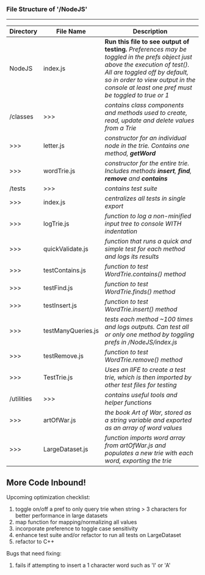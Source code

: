 ### File Structure of '/NodeJS'
---
| Directory | File Name | Description |
| --- | --- | --- |
| NodeJS | index.js | **Run this file to see output of testing.** _Preferences may be toggled in the prefs object just above the execution of test(). All are toggled off by default, so in order to view output in the console at least one pref must be toggled to true or 1_ |
| /classes | >>> | _contains class components and methods used to create, read, update and delete values from a Trie_ |
| >>> | letter.js | _constructor for an individual node in the trie. Contains one method, **getWord**_ |
| >>> | wordTrie.js | _constructor for the entire trie. Includes methods **insert**, **find**, **remove** and **contains**_ |
| /tests | >>> | _contains test suite_ |
| >>> | index.js | _centralizes all tests in single export_ |
| >>> | logTrie.js | _function to log a non-minified input tree to console WITH indentation_ |
| >>> | quickValidate.js | _function that runs a quick and simple test for each method and logs its results_ |
| >>> | testContains.js | _function to test WordTrie.contains() method_ |
| >>> | testFind.js | _function to test WordTrie.finds() method_ |
| >>> | testInsert.js | _function to test WordTrie.insert() method_ |
| >>> | testManyQueries.js | _tests each method ~100 times and logs outputs. Can test all or only one method by toggling prefs in /NodeJS/index.js_ |
| >>> | testRemove.js | _function to test WordTrie.remove() method_ |
| >>> | TestTrie.js | _Uses an IIFE to create a test trie, which is then imported by other test files for testing_ |
| /utilities | >>> | _contains useful tools and helper functions_ |
| >>> | artOfWar.js | _the book Art of War, stored as a string variable and exported as an array of word values_ |
| >>> | LargeDataset.js | _function imports word array from artOfWar.js and populates a new trie with each word, exporting the trie_ |

## More Code Inbound!
Upcoming optimization checklist:
1. toggle on/off a pref to only query trie when string > 3 characters for better performance in large datasets
2. map function for mapping/normalizing all values 
3. incorporate preference to toggle case sensitivity
4. enhance test suite and/or refactor to run all tests on LargeDataset
5. refactor to C++

Bugs that need fixing:
1. fails if attempting to insert a 1 character word such as 'I' or 'A'
